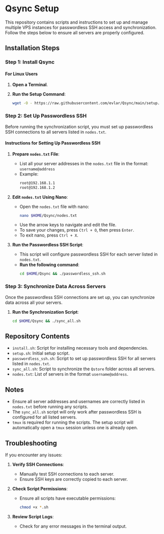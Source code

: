 
# Qsync Setup

This repository contains scripts and instructions to set up and manage multiple VPS instances for passwordless SSH access and synchronization. Follow the steps below to ensure all servers are properly configured.

## Installation Steps

### Step 1: Install Qsync

#### For Linux Users

1. **Open a Terminal**.

2. **Run the Setup Command**:
   ```sh
   wget -O - https://raw.githubusercontent.com/evlar/Qsync/main/setup.sh | bash
   ```

### Step 2: Set Up Passwordless SSH

Before running the synchronization script, you must set up passwordless SSH connections to all servers listed in `nodes.txt`.

#### Instructions for Setting Up Passwordless SSH

1. **Prepare `nodes.txt` File**:
   - List all your server addresses in the `nodes.txt` file in the format: `username@address`
   - Example:
     ```txt
     root@192.168.1.1
     root@192.168.1.2
     ```

2. **Edit `nodes.txt` Using Nano**:
   - Open the `nodes.txt` file with nano:
     ```sh
     nano $HOME/Qsync/nodes.txt
     ```
   - Use the arrow keys to navigate and edit the file.
   - To save your changes, press `Ctrl + O`, then press `Enter`.
   - To exit nano, press `Ctrl + X`.

3. **Run the Passwordless SSH Script**:
   - This script will configure passwordless SSH for each server listed in `nodes.txt`.
   - **Run the following command**:
     ```sh
     cd $HOME/Qsync && ./passwordless_ssh.sh
     ```

### Step 3: Synchronize Data Across Servers

Once the passwordless SSH connections are set up, you can synchronize data across all your servers.

1. **Run the Synchronization Script**:
   ```sh
   cd $HOME/Qsync && ./sync_all.sh
   ```

## Repository Contents

- `install.sh`: Script for installing necessary tools and dependencies.
- `setup.sh`: Initial setup script.
- `passwordless_ssh.sh`: Script to set up passwordless SSH for all servers listed in `nodes.txt`.
- `sync_all.sh`: Script to synchronize the `Qstore` folder across all servers.
- `nodes.txt`: List of servers in the format `username@address`.

## Notes

- Ensure all server addresses and usernames are correctly listed in `nodes.txt` before running any scripts.
- The `sync_all.sh` script will only work after passwordless SSH is configured for all listed servers.
- `tmux` is required for running the scripts. The setup script will automatically open a `tmux` session unless one is already open.

## Troubleshooting

If you encounter any issues:

1. **Verify SSH Connections**:
   - Manually test SSH connections to each server.
   - Ensure SSH keys are correctly copied to each server.

2. **Check Script Permissions**:
   - Ensure all scripts have executable permissions:
     ```sh
     chmod +x *.sh
     ```

3. **Review Script Logs**:
   - Check for any error messages in the terminal output.
